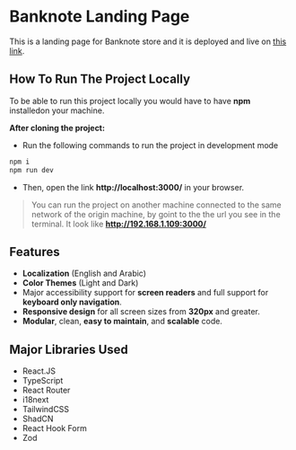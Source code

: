 # Banknote Landing Page

This is a landing page for Banknote store and it is deployed and live on [this link](https://banknote-landingpage.vercel.app/).

## How To Run The Project Locally

To be able to run this project locally you would have to have **npm** installedon your machine.

**After cloning the project:**

- Run the following commands to run the project in development mode

```js
npm i
npm run dev
```

- Then, open the link **http://localhost:3000/** in your browser.

> You can run the project on another machine connected to the same network of the origin machine, by goint to the the url you see in the terminal. It look like **http://192.168.1.109:3000/**

## Features

- **Localization** (English and Arabic)
- **Color Themes** (Light and Dark)
- Major accessibility support for **screen readers** and full support for **keyboard only navigation**.
- **Responsive design** for all screen sizes from **320px** and greater.
- **Modular**, clean, **easy to maintain**, and **scalable** code.

## Major Libraries Used

- React.JS
- TypeScript
- React Router
- i18next
- TailwindCSS
- ShadCN
- React Hook Form
- Zod

